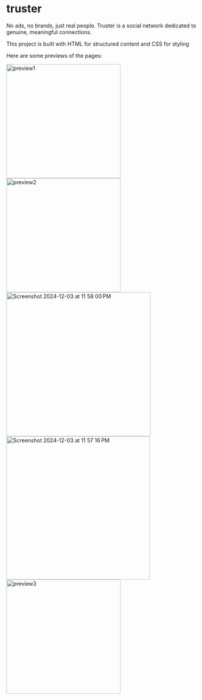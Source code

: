 # truster
No ads, no brands, just real people. Truster is a social network dedicated to genuine, meaningful connections.

This project is built with HTML for structured content and CSS for styling

Here are some previews of the pages:

<img width="300" alt="preview1" src="https://github.com/user-attachments/assets/cb870edf-09e8-4589-bb30-9a199959a03b">
<img width="300" alt="preview2" src="https://github.com/user-attachments/assets/368a0193-5450-45f6-9eed-dd414f876777">
<img width="379" alt="Screenshot 2024-12-03 at 11 58 00 PM" src="https://github.com/user-attachments/assets/8a983bfe-160b-41e8-848c-af6946f7b1fd">
<img width="377" alt="Screenshot 2024-12-03 at 11 57 16 PM" src="https://github.com/user-attachments/assets/cd4a9e9a-d8bc-4f70-8afa-aa33b226efcd">
<img width="300" alt="preview3" src="https://github.com/user-attachments/assets/feb0fe4b-f997-498d-9a48-05ed43d5023e">

